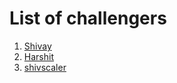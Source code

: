 # List of challengers
1. [Shivay](https://github.com/shivaylamba)
2. [Harshit](https://github.com/Harshit-3905)
3. [shivscaler](http://github.com/shivscaler)